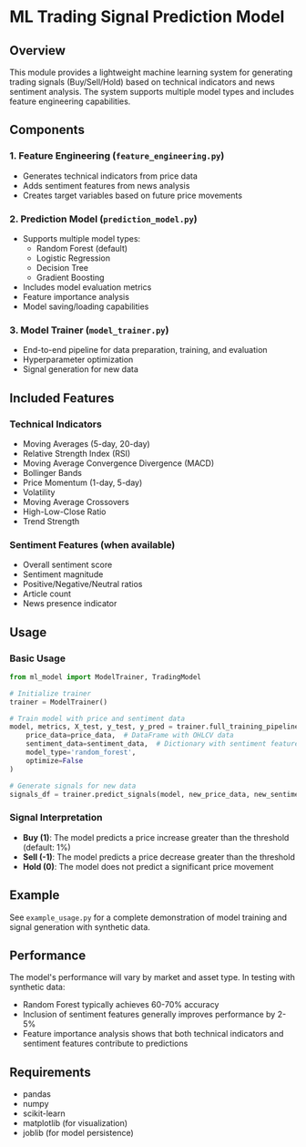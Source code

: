# ML Trading Signal Prediction Model

## Overview
This module provides a lightweight machine learning system for generating trading signals (Buy/Sell/Hold) based on technical indicators and news sentiment analysis. The system supports multiple model types and includes feature engineering capabilities.

## Components

### 1. Feature Engineering (`feature_engineering.py`)
- Generates technical indicators from price data
- Adds sentiment features from news analysis
- Creates target variables based on future price movements

### 2. Prediction Model (`prediction_model.py`)
- Supports multiple model types:
  - Random Forest (default)
  - Logistic Regression
  - Decision Tree
  - Gradient Boosting
- Includes model evaluation metrics
- Feature importance analysis
- Model saving/loading capabilities

### 3. Model Trainer (`model_trainer.py`)
- End-to-end pipeline for data preparation, training, and evaluation
- Hyperparameter optimization
- Signal generation for new data

## Included Features

### Technical Indicators
- Moving Averages (5-day, 20-day)
- Relative Strength Index (RSI)
- Moving Average Convergence Divergence (MACD)
- Bollinger Bands
- Price Momentum (1-day, 5-day)
- Volatility
- Moving Average Crossovers
- High-Low-Close Ratio
- Trend Strength

### Sentiment Features (when available)
- Overall sentiment score
- Sentiment magnitude
- Positive/Negative/Neutral ratios
- Article count
- News presence indicator

## Usage

### Basic Usage
```python
from ml_model import ModelTrainer, TradingModel

# Initialize trainer
trainer = ModelTrainer()

# Train model with price and sentiment data
model, metrics, X_test, y_test, y_pred = trainer.full_training_pipeline(
    price_data=price_data,  # DataFrame with OHLCV data
    sentiment_data=sentiment_data,  # Dictionary with sentiment features by date
    model_type='random_forest',
    optimize=False
)

# Generate signals for new data
signals_df = trainer.predict_signals(model, new_price_data, new_sentiment_data)
```

### Signal Interpretation
- **Buy (1)**: The model predicts a price increase greater than the threshold (default: 1%)
- **Sell (-1)**: The model predicts a price decrease greater than the threshold
- **Hold (0)**: The model does not predict a significant price movement

## Example
See `example_usage.py` for a complete demonstration of model training and signal generation with synthetic data.

## Performance
The model's performance will vary by market and asset type. In testing with synthetic data:
- Random Forest typically achieves 60-70% accuracy
- Inclusion of sentiment features generally improves performance by 2-5%
- Feature importance analysis shows that both technical indicators and sentiment features contribute to predictions

## Requirements
- pandas
- numpy
- scikit-learn
- matplotlib (for visualization)
- joblib (for model persistence)
